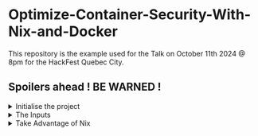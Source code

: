 # Optimize-Container-Security-With-Nix-and-Docker

This repository is the example used for the Talk on October 11th 2024 @ 8pm for the HackFest Quebec City.

## Spoilers ahead ! BE WARNED !

<details>
<summary>Initialise the project</summary>
<br />
  There are multiple templates out there, but I will be using the empty template
  
  ![image](https://github.com/user-attachments/assets/95db55a4-06d1-4767-8ca4-4932bac7b1f7)

  ```bash
  cat flake.nix
  ```
  ![image](https://github.com/user-attachments/assets/08ddc7a4-a409-47d8-a8df-96a4ded483b0)

  Now, it generates nothing and take no input! Let's change that!
</details>

<details>
<summary>The Inputs</summary>
  Flake works with `inputs` and `outputs`, so let's add the first input.

  In this example, I am using nixos-unstable. I want the latest version of software for this project.

  ![image](https://github.com/user-attachments/assets/f465fb12-4ad0-41b8-9af5-ac78c37d1f4e)

</details>

<details>
  <summary>Take Advantage of Nix</summary>
  This code block is there to help deal with multiple CPU Architecture and Operating System.

  ![image](https://github.com/user-attachments/assets/da91f522-8939-4510-839d-d54c6e1cb311)

</details>
